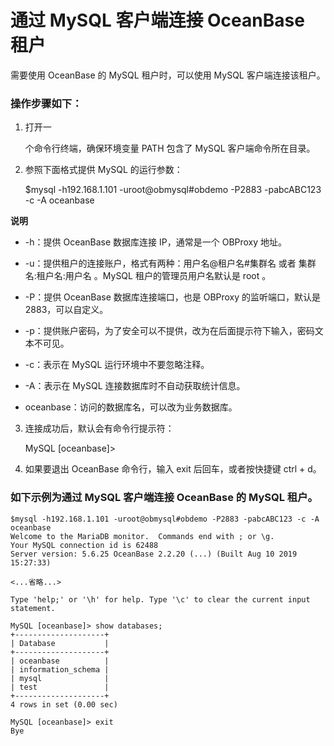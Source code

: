 通过 MySQL 客户端连接 OceanBase 租户 
================================================



需要使用 OceanBase 的 MySQL 租户时，可以使用 MySQL 客户端连接该租户。

### 操作步骤如下： 

1. 打开一

   个命令行终端，确保环境变量 PATH 包含了 MySQL 客户端命令所在目录。
   

2. 参照下面格式提供 MySQL 的运行参数：




    $mysql -h192.168.1.101 -uroot@obmysql#obdemo -P2883 -pabcABC123 -c -A oceanbase


**说明**



* -h：提供 OceanBase 数据库连接 IP，通常是一个 OBProxy 地址。

  

* -u：提供租户的连接账户，格式有两种：用户名@租户名#集群名 或者 集群名:租户名:用户名 。MySQL 租户的管理员用户名默认是 root 。

  

* -P：提供 OceanBase 数据库连接端口，也是 OBProxy 的监听端口，默认是2883，可以自定义。

  

* -p：提供账户密码，为了安全可以不提供，改为在后面提示符下输入，密码文本不可见。

  

* -c：表示在 MySQL 运行环境中不要忽略注释。

  

* -A：表示在 MySQL 连接数据库时不自动获取统计信息。

  

* oceanbase：访问的数据库名，可以改为业务数据库。

  




3. 连接成功后，默认会有命令行提示符：




    MySQL [oceanbase]> 



4. 如果要退出 OceanBase 命令行，输入 exit 后回车，或者按快捷键 ctrl + d。




### 如下示例为通过 MySQL 客户端连接 OceanBase 的 MySQL 租户。 

    $mysql -h192.168.1.101 -uroot@obmysql#obdemo -P2883 -pabcABC123 -c -A oceanbase
    Welcome to the MariaDB monitor.  Commands end with ; or \g.
    Your MySQL connection id is 62488
    Server version: 5.6.25 OceanBase 2.2.20 (...) (Built Aug 10 2019 15:27:33)
    
    <...省略...>
    
    Type 'help;' or '\h' for help. Type '\c' to clear the current input statement.
    
    MySQL [oceanbase]> show databases;
    +--------------------+
    | Database           |
    +--------------------+
    | oceanbase          |
    | information_schema |
    | mysql              |
    | test               |
    +--------------------+
    4 rows in set (0.00 sec)
    
    MySQL [oceanbase]> exit
    Bye


